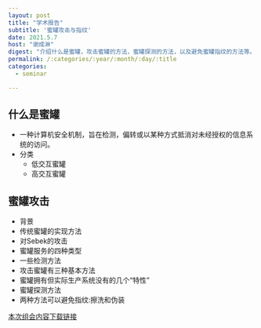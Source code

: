 ```yaml
---
layout: post
title: "学术报告"
subtitle: '蜜罐攻击与指纹'
date: 2021.5.7
host: "谢成淋"
digest: "介绍什么是蜜罐，攻击蜜罐的方法，蜜罐探测的方法，以及避免蜜罐指纹的方法等。"
permalink: /:categories/:year/:month/:day/:title
categories:
  - seminar

---
```


## 什么是蜜罐
+ 一种计算机安全机制，旨在检测，偏转或以某种方式抵消对未经授权的信息系统的访问。
+ 分类
  + 低交互蜜罐
  + 高交互蜜罐

## 蜜罐攻击
+ 背景
+ 传统蜜罐的实现方法
+ 对Sebek的攻击
+ 蜜罐服务的四种类型
+ 一些检测方法
+ 攻击蜜罐有三种基本方法
+ 蜜罐拥有但实际生产系统没有的几个“特性”
+ 蜜罐探测方法
+ 两种方法可以避免指纹:擦洗和伪装

[本次组会内容下载链接](https://github.com/xxycfhb/pku_exploit_files/blob/main/seminar/%E8%9C%9C%E7%BD%90%E6%94%BB%E5%87%BB%E4%B8%8E%E6%8C%87%E7%BA%B9.pptx)